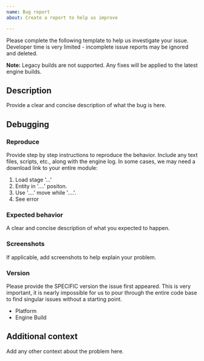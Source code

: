 ```yaml
---
name: Bug report
about: Create a report to help us improve

---
```


Please complete the following template to help us investigate your issue. Developer time is very limited - incomplete issue reports may be ignored and deleted.

**Note:** Legacy builds are not supported. Any fixes will be applied to the latest engine builds.

## Description
Provide a clear and concise description of what the bug is here.

## Debugging

### Reproduce
Provide step by step instructions to reproduce the behavior. Include any text files, scripts, etc., along with the engine log. In some cases, we may need a download link to your entire module:
1. Load stage '...'
2. Entity in  '....' positon.
3. Use  '....' move while '....'.
4. See error

### Expected behavior
A clear and concise description of what you expected to happen.

### Screenshots
If applicable, add screenshots to help explain your problem.

### Version
Please provide the SPECIFIC version the issue first appeared. This is very important, it is nearly impossible for us to pour through the entire code base to find singular issues without a starting point.

- Platform
- Engine Build

## Additional context
Add any other context about the problem here.
